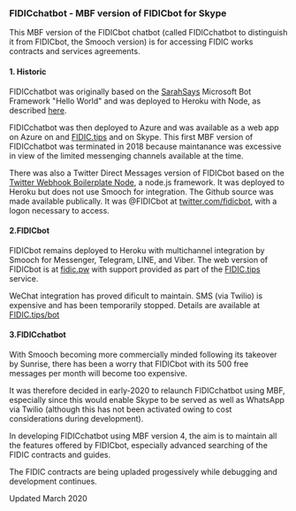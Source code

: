 <h3>FIDICchatbot - MBF version of FIDICbot for Skype</h3>

This MBF version of the FIDICbot chatbot (called FIDICchatbot to distinguish it from FIDICbot, the Smooch version) is for accessing FIDIC works contracts and services agreements. 

<h4>1. Historic</h4>

FIDICchatbot was originally based on the <a href="https://blogs.msdn.microsoft.com/sarahsays/2016/">SarahSays</a> Microsoft Bot Framework "Hello World" and was deployed to Heroku with Node, as described <a href="https://github.com/boswellp/BotFramework">here</a>.

FIDICchatbot was then deployed to Azure and was available as a web app on Azure on and <a href="http://www.fidic.tips/fidicbot">FIDIC.tips</a> and on Skype. This first MBF version of FIDICchatbot was terminated in 2018 because maintanance was excessive in view of the limited messenging channels available at the time.

There was also a Twitter Direct Messages version of FIDICbot based on the <a href="https://github.com/twitterdev/twitter-webhook-boilerplate-node">Twitter Webhook Boilerplate Node</a>, a node.js framework. It was deployed to Heroku but does not use Smooch for integration. The Github source was made available publically. It was @FIDICbot at <a href="https://twitter.com/fidicbot/">twitter.com/fidicbot</a>, with a logon necessary to access.

<h4>2.FIDICbot</h4>

FIDICbot remains deployed to Heroku with multichannel integration by Smooch for Messenger, Telegram, LINE, and Viber. The web version of FIDICbot is at <a href="http://fidic.pw">fidic.pw</a> with support provided as part of the <a href="http://fidic.tips/">FIDIC.tips</a> service.

WeChat integration has proved dificult to maintain. SMS (via Twilio) is expensive and has been temporarily stopped. Details are available at <a href="http://fidic.tips/bot">FIDIC.tips/bot</a>

<h4>3.FIDICchatbot</h4>

With Smooch becoming more commercially minded following its takeover by Sunrise, there has been a worry that FIDICbot with its 500 free messages per month will become too expensive.

It was therefore decided in early-2020 to relaunch FIDICchatbot using MBF, especially since this would enable Skype to be served as well as WhatsApp via Twilio (although this has not been activated owing to cost considerations during development).

In developing FIDICchatbot using MBF version 4, the aim is to maintain all the features offered by FIDICbot, especially advanced searching of the FIDIC contracts and guides.

The FIDIC contracts are being upladed progessively while debugging and development continues.

<emphasis>Updated March 2020</emphasis>

